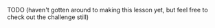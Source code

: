 TODO (haven't gotten around to making this lesson yet, but feel free to check out the challenge
still)
